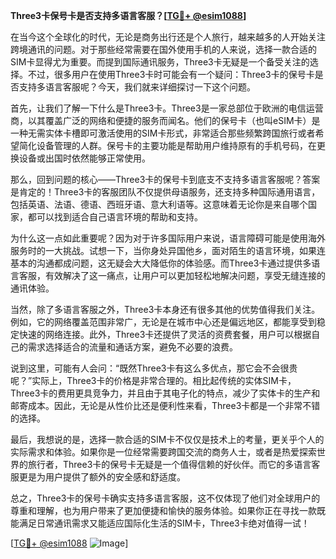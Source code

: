 **Three3卡保号卡是否支持多语言客服？[[TG💪+ @esim1088](https://t.me/s/esim1088)]**

在当今这个全球化的时代，无论是商务出行还是个人旅行，越来越多的人开始关注跨境通讯的问题。对于那些经常需要在国外使用手机的人来说，选择一款合适的SIM卡显得尤为重要。而提到国际通讯服务，Three3卡无疑是一个备受关注的选择。不过，很多用户在使用Three3卡时可能会有一个疑问：Three3卡的保号卡是否支持多语言客服呢？今天，我们就来详细探讨一下这个问题。

首先，让我们了解一下什么是Three3卡。Three3是一家总部位于欧洲的电信运营商，以其覆盖广泛的网络和便捷的服务而闻名。他们的保号卡（也叫eSIM卡）是一种无需实体卡槽即可激活使用的SIM卡形式，非常适合那些频繁跨国旅行或者希望简化设备管理的人群。保号卡的主要功能是帮助用户维持原有的手机号码，在更换设备或出国时依然能够正常使用。

那么，回到问题的核心——Three3卡的保号卡到底支不支持多语言客服呢？答案是肯定的！Three3卡的客服团队不仅提供母语服务，还支持多种国际通用语言，包括英语、法语、德语、西班牙语、意大利语等。这意味着无论你是来自哪个国家，都可以找到适合自己语言环境的帮助和支持。

为什么这一点如此重要呢？因为对于许多国际用户来说，语言障碍可能是使用海外服务时的一大挑战。试想一下，当你身处异国他乡，面对陌生的语言环境，如果连基本的沟通都成问题，这无疑会大大降低你的体验感。而Three3卡通过提供多语言客服，有效解决了这一痛点，让用户可以更加轻松地解决问题，享受无缝连接的通讯体验。

当然，除了多语言客服之外，Three3卡本身还有很多其他的优势值得我们关注。例如，它的网络覆盖范围非常广，无论是在城市中心还是偏远地区，都能享受到稳定快速的网络连接。此外，Three3卡还提供了灵活的资费套餐，用户可以根据自己的需求选择适合的流量和通话方案，避免不必要的浪费。

说到这里，可能有人会问：“既然Three3卡有这么多优点，那它会不会很贵呢？”实际上，Three3卡的价格是非常合理的。相比起传统的实体SIM卡，Three3卡的费用更具竞争力，并且由于其电子化的特点，减少了实体卡的生产和邮寄成本。因此，无论是从性价比还是便利性来看，Three3卡都是一个非常不错的选择。

最后，我想说的是，选择一款合适的SIM卡不仅仅是技术上的考量，更关乎个人的实际需求和体验。如果你是一位经常需要跨国交流的商务人士，或者是热爱探索世界的旅行者，Three3卡的保号卡无疑是一个值得信赖的好伙伴。而它的多语言客服更是为用户提供了额外的安全感和舒适度。

总之，Three3卡的保号卡确实支持多语言客服，这不仅体现了他们对全球用户的尊重和理解，也为用户带来了更加便捷和愉快的服务体验。如果你正在寻找一款既能满足日常通讯需求又能适应国际化生活的SIM卡，Three3卡绝对值得一试！

[[TG💪+ @esim1088](https://t.me/s/esim1088) ![Image](https://i.postimg.cc/4NQfJmqS/Snipaste-2025-05-13-00-14-12.png)]